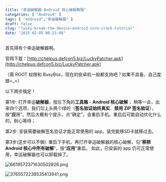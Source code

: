 ```yaml
---
title: "幸运破解器 Android 核心破解教程"
categories: [ "Android" ]
tags: [ "android","幸运破解器" ]
draft: false
slug: "lucky-break-the-device-android-core-crack-tutorial"
date: "2015-02-05 08:25:00"
---
```


首先得有个幸运破解器啊。

官网下载：[http://chelpus.defcon5.biz/LuckyPatcher.apk](http://chelpus.defcon5.biz/LuckyPatcher.apk)

（需 ROOT 权限和 BusyBox，现在的安卓机一般都支持吧？如果不具备，自己度娘=_=）

以下两步搞定！


<!--more-->


第1步: 打开幸运**破解器**，按左下角的**工具箱** - **Android 核心破解**；
稍等一会，出来四个选项，我们勾上头两个绿的（**签名验证始终真实**、**禁用 ZIP 签名验证**），按“**应**用”。然后大概有个提示，点“确定”，会重启手机。重启后可能自动优化什么的，耐心等待；

第2步: 安装需要破解签名验证才能正常使用的 app。装完能移SD卡就移过去。

第3步(这步可以不做):
重启下手机，再打开幸运破解器的核心破解，勾“**移除 Android 核心中所有破解**”，按“**应用**”重启。
如此，已安装的 app 仍可正常使用，幸运破解器也可以卸载掉了。

![6619572371630502826.png][1]

![3765572238535413941.png][2]


  [1]: https://imgs.gnux.cn/usr/uploads/2015/02/3267814299.png
  [2]: https://imgs.gnux.cn/usr/uploads/2015/02/3181816230.png